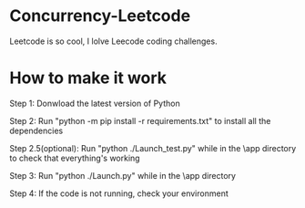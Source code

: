 # Concurrency-Leetcode
Leetcode is so cool, I lolve Leecode coding challenges. 

# How to make it work

Step 1: Donwload the latest version of Python

Step 2: Run "python -m pip install -r requirements.txt" to install all the dependencies 

Step 2.5(optional): Run "python ./Launch_test.py" while in the \app directory to check that everything's working

Step 3: Run "python ./Launch.py" while in the \app directory

Step 4: If the code is not running, check your environment 

